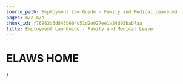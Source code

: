 ```yaml
---
source_path: Employment Law Guide - Family and Medical Leave.md
pages: n/a-n/a
chunk_id: f76962d6d843b604d51d2e927ee1a24d95bab7aa
title: Employment Law Guide - Family and Medical Leave
---
```

# ELAWS HOME

/
